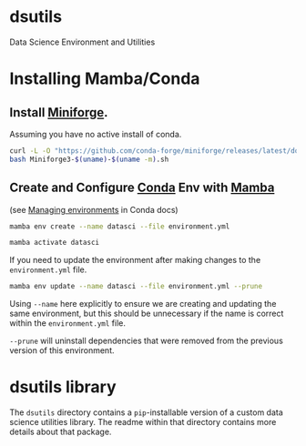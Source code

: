 # dsutils
 Data Science Environment and Utilities

# Installing Mamba/Conda

## Install [Miniforge](https://github.com/conda-forge/miniforge).

Assuming you have no active install of conda.

~~~bash
curl -L -O "https://github.com/conda-forge/miniforge/releases/latest/download/Miniforge3-$(uname)-$(uname -m).sh"
bash Miniforge3-$(uname)-$(uname -m).sh
~~~

## Create and Configure [Conda](https://conda.io/projects/conda/en/latest/user-guide/index.html) Env with [Mamba](https://mamba.readthedocs.io/en/latest/) 
(see [Managing environments](https://conda.io/projects/conda/en/latest/user-guide/tasks/manage-environments.html#) in Conda docs)

~~~bash
mamba env create --name datasci --file environment.yml

mamba activate datasci
~~~

If you need to update the environment after making changes to the `environment.yml` file. 

~~~bash
mamba env update --name datasci --file environment.yml --prune
~~~
Using `--name` here explicitly to ensure we are creating and updating the same environment, but this should be unnecessary if the name is correct within the `environment.yml` file. 

`--prune` will uninstall dependencies that were removed from the previous version of this environment. 

# dsutils library
The `dsutils` directory contains a `pip`-installable version of a custom data science utilities library. The readme within that directory contains more details about that package. 